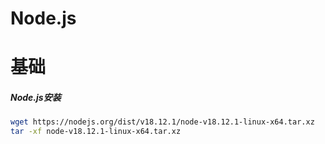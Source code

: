 # Node.js

# 基础

##### Node.js安装

```bash
wget https://nodejs.org/dist/v18.12.1/node-v18.12.1-linux-x64.tar.xz
tar -xf node-v18.12.1-linux-x64.tar.xz

```
